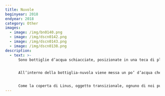 ```yaml
---
title: Nuvole
beginyear: 2018
endyear: 2018
category: Other
images:
  - image: /img/bn0140.png
  - image: /img/dscn0142.png
  - image: /img/dscn0143.png
  - image: /img/dscn0138.png
description:
  - text: >-
      Sono bottiglie d’acqua schiacciate, posizionate in una teca di plexiglass.


      All’interno della bottiglia-nuvola viene messa un po’ d’acqua che forma delle goccioline sulle pareti interne.


      Come la coperta di Linus, oggetto transizionale, ognuno di noi può possedere la propria nuvola.
---
```

